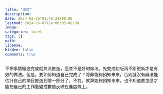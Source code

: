 ```yaml
---
title: "進度"
description: 
date: 2024-02-26T01:49:21+08:00
lastmod: 2024-06-07T14:06:05+08:00
image: 
categories: tweet
tags: []
math: 
license: 
hidden: false
comments: true
---
```


不把事情徹底完成就無法推進，這並不是好的做法。先完成初版再不斷更新才是有效的做法。但是，要如何知道自己完成了？除非能夠預知未來，否則就沒有辦法能估計自己的項目推進到哪一部分了。不對，就算能夠預知未來，也不知道要怎麼才能把自己的工作量變成數值反映在進度條上。


